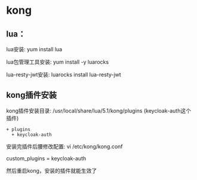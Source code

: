# kong  


## lua：
lua安装: yum install lua

lua包管理工具安装: yum install -y luarocks 

lua-resty-jwt安装: luarocks install lua-resty-jwt

## kong插件安装
kong插件安装目录: /usr/local/share/lua/5.1/kong/plugins (keycloak-auth这个插件)

```
+ plugins
  + keycloak-auth
```

安装完插件后腰修改配置: vi /etc/kong/kong.conf

custom_plugins = keycloak-auth

然后重启kong，安装的插件就能生效了
